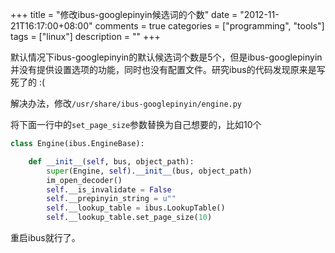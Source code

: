 +++
title = "修改ibus-googlepinyin候选词的个数"
date = "2012-11-21T16:17:00+08:00"
comments = true
categories = ["programming", "tools"]
tags = ["linux"]
description = ""
+++


默认情况下ibus-googlepinyin的默认候选词个数是5个，但是ibus-googlepinyin并没有提供设置选项的功能，同时也没有配置文件。研究ibus的代码发现原来是写死了的 :(

解决办法，修改`/usr/share/ibus-googlepinyin/engine.py`

将下面一行中的`set_page_size`参数替换为自己想要的，比如10个

```python
class Engine(ibus.EngineBase):

    def __init__(self, bus, object_path):
        super(Engine, self).__init__(bus, object_path)
        im_open_decoder()
        self.__is_invalidate = False
        self.__prepinyin_string = u""
        self.__lookup_table = ibus.LookupTable()
        self.__lookup_table.set_page_size(10)
```

重启ibus就行了。
<!--more-->